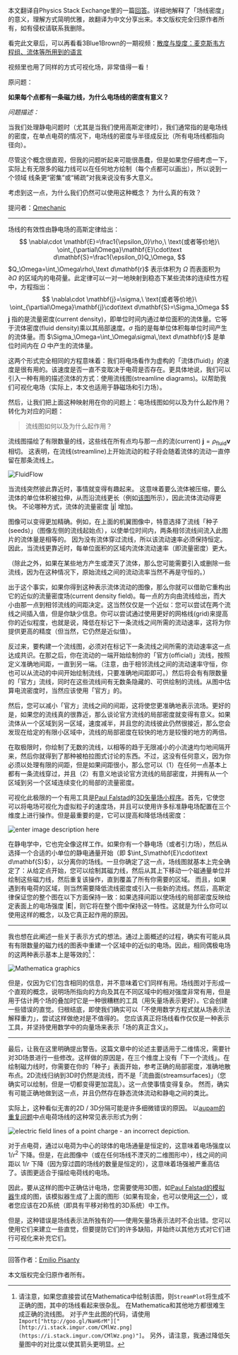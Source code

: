 本文翻译自Physics Stack Exchange里的一篇[回答](https://physics.stackexchange.com/questions/82536/why-does-the-density-of-electric-field-lines-make-sense-if-there-is-a-field-lin)。详细地解释了「场线密度」的意义，理解方式简明优雅，故翻译为中文分享出来。本文版权完全归原作者所有，如有侵权请联系我删除。

看完此文章后，可以再看看3Blue1Brown的一期视频：[散度与旋度：麦克斯韦方程组、流体等所用到的语言](https://www.bilibili.com/video/BV19s41157Z4)

视频里也用了同样的方式可视化场，非常值得一看！

原问题：

**如果每个点都有一条磁力线，为什么电场线的密度有意义？**

*问题描述：*

当我们处理静电问题时（尤其是当我们使用高斯定律时），我们通常指的是电场线的密度，在单点电荷的情况下，电场线的密度与半径成反比（所有电场线都指向 径向）。

尽管这个概念很直观，但我的问题听起来可能很愚蠢，但是如果您仔细考虑一下，实际上有无限多的磁力线可以在任何地方绘制（每个点都可以画出），所以说到一个领域 线条更“密集”或“稀疏”对我来说没有多大意义。

考虑到这一点，为什么我们仍然可以使用这种概念？ 为什么真的有效？

提问者：[Qmechanic](https://physics.stackexchange.com/users/2451/qmechanic)

------

场线的有效性由静电场的高斯定律给出：
$$
\nabla\cdot \mathbf{E}=\frac1{\epsilon_0}\rho,\ \text{或者等价地}\ 
\oint_{\partial\Omega}\mathbf{E}\cdot\text d\mathbf{S}=\frac1{\epsilon_0}Q_\Omega,
$$
$Q_\Omega=\int_\Omega\rho\,\text d\mathbf{r}$ 表示体积为 $\Omega$ 而表面积为 $\partial \Omega$ 的区域内的电荷量。此定律可以一对一地映射到稳态下某些流体的连续性方程中，方程指出：
$$
\nabla\cdot \mathbf{j}=\sigma,\ \text{或者等价地}\ 
\oint_{\partial\Omega}\mathbf{j}\cdot\text d\mathbf{S}=\Sigma_\Omega
$$
$\mathbf{j}$ 指的是流量密度(current density)，即单位时间内通过单位面积的流体量。它等于流体密度(fluid density)乘以其局部速度。$\sigma$ 指的是每单位体积每单位时间产生的流体量。而 $\Sigma_\Omega=\int_\Omega\sigma\,\text d\mathbf{r}$ 是单位时间内在 $\Omega$ 中产生的流体量。

这两个形式完全相同的方程意味着：我们将电场看作为虚构的「流体(fluid)」的速度是很有用的。该速度是否一直不变取决于电荷是否存在。更具体地说，我们可以引入一种有用的描述流体的方式：使用流线图(streamline diagrams)。以帮助我们可视化电场（实际上，本文也适用于静磁场和引力场）。

然后，让我们把上面这种映射用在你的问题上：电场线图如何以及为什么起作用？转化为对应的问题：

> 流线图如何以及为什么起作用？

流线图描绘了有限数量的线，这些线在所有点均与那一点的流(current) $\mathbf{j}=\rho_\text{fluid}\mathbf{v}$ 相切。 这表明，在流线(streamline)上开始流动的粒子将会随着流体的流动一直停留在那条流线上。

![FluidFlow](https://i.stack.imgur.com/qYidM.jpg)

当流线突然彼此靠近时，事情就变得有趣起来。 这意味着要么流体被压缩，要么流体的单位体积被拉伸，从而沿流线更长（例如[该图](https://en.wikipedia.org/wiki/File:BernoullisLawDerivationDiagram.svg)所示），因此流体流动得更快。 不论哪种方式，流体的流量密度 $|\mathbf{j}|$ 增加。

图像可以变得更加精确。例如，在上面的机翼图像中，特意选择了流线「种子(seeds)」（图像左侧的流线起始点），以使单位时间内，两条相邻流线间流入此图片的流体量是相等的。 因为没有流体穿过流线，所以该流动速率必须保持恒定。 因此，当流线更靠近时，每单位面积的区域内流体流动速率（即流量密度）更大。

（除此之外，如果在某些地方产生或湮灭了流体，那么您可能需要引入或删除一些流线，因为在这种情况下，原始流线之间的流动流率当然不再是守恒的。）

出于这个事实，如果你得到这种表示流体流动的图像，那么你就可以借助它重构出它的近似的流量密度场(current density field)。每一点的方向由流线给出，而大小由那一点到相邻流线的间距决定。这当然仅仅是一个近似：您可以尝试在两个流线之间插入值，但是你缺少信息。你可以尝试通过使用更好的网格线(grid)来提高你的近似程度，也就是说，降低在标记下一条流线之间所需的流动速率，这将为你提供更高的精度（但当然，它仍然是近似值）。

反过来，要构建一个流线图，必须对在标记下一条流线之间所需的流动速率这一点达成共识。在那之后，你在流动的一端开始绘制你的「官方(official)」流线，按照定义准确地间距，一直到另一端。（注意，由于相邻流线之间的流动速率守恒，你也可以从流动的中间开始绘制流线，只要准确地间距即可。）然后将会有有限数量的「官方」流线，同时在这些流线间有无数条隐藏的、可供绘制的流线。从图中估算电流密度时，当然应该使用「官方」的。

然后，您可以减小「官方」流线之间的间距，这将使您更准确地表示流场。更好的是，如果您的流线真的很靠近，那么谈论官方流线的局部密度就变得有意义。如果流体从一个区域到另一区域，速度减半，并且您的流线彼此仍然很接近，那么您会发现在给定的有限小区域中，流线的局部密度在较快的地方是较慢的地方的两倍。

在取极限时，你绘制了无数的流线，以相等的趋于无限减小的小流速均匀地间隔开来，然后你就得到了那种被柏拉图式讨论的东西。不过，这没有任何意义，因为你必须以处理有限的间距，但是如果间距很小，那么您可以（1）在任何一点基本上都有一条流线穿过，并且（2）有意义地谈论官方流线的局部密度，并拥有从一个区域到另一个区域连续变化的局部的流量密度。

可视化此极限的一个有用工具是[Paul Falstad](http://www.falstad.com/mathphysics.html)的[3D矢量场小程序](http://www.falstad.com/vector3de/)。首先，它使您可以将电场可视化为虚拟粒子的速度场，并且可以使用许多标准静电场配置在三个维度上进行操作。但是最重要的是，它可以提高和降低场线密度：

![enter image description here](https://i.stack.imgur.com/4k3wn.png)

在静电学中，它也完全像这样工作。如果你有一个静电场（或者引力场），然后从选择一个合适的小单位的静电通量开始（即 $\int_S\mathbf{E}\cdot\text d\mathbf{S}$），以分离你的场线。一旦你确定了这一点，场线图就基本上完全确定了：从给定点开始，您可以绘制其磁力线，然后从其上下移动一个磁通量单位并绘制这些磁力线，然后重复该操作，直到覆盖了所有你需要的区域。 而且，如果遇到有电荷的区域，则当然需要降低流线密度或引入一些新的流线。然后，高斯定律保证您的整个图在以下方面保持一致：如果选择间距以使场线的局部密度反映给定表面上的电场强度 $|\mathbf{E}|$，则它将在整个图中保持这一特性。这就是为什么你可以使用这样的概念，以及它真正起作用的原因。

------

我也想在此阐述一些关于表示方式的想法。通过上面概述的过程，确实有可能从具有有限数量的磁力线的图表中重建一个区域中的近似的电场。因此，相同偶极电场的这两种表示基本上是等效的[^*]：

![Mathematica graphics](https://i.stack.imgur.com/1zXnv.png)

但是，仅因为它们包含相同的信息，并不意味着它们同样有用。场线图对于形成一个直观的概念，说明场所指向的方向及其在不同区域中的相对强度非常有用，但是用于估计两个场的叠加时它是一种很糟糕的工具（用矢量场表示更好）。它会创建一些错误的直觉。归根结底，即使我们确实可以「不使用数学方程式就从场表示法解释重力」，尝试这样做绝对是不值得的。 您应该真正将场线看作仅仅是一种表示工具，并坚持使用数学中的向量场来表示「场的真正含义」。

------

最后，让我在这里明确提出警告。这篇文章中的论述主要适用于二维情况，需要针对3D场景进行一些修改。这样做的原因是，在三个维度上没有「下一个流线」。在绘制磁力线时，你需要在你的「种子」表面开始，参考正确的局部密度，准确地散布点。2D流线归纳到3D时仍然是流线，而不是「流曲面(streamsurfaces)」（您确实可以绘制，但是一切都变得更加混乱）。这一点使事情变得复杂。 然而，确实有可能正确地做到这一点，并且仍然存在静态流体流动和静电之间的类比。

实际上，这种看似无害的2D / 3D分隔可能是许多细微错误的原因。 以[aupam的重复问题](https://physics.stackexchange.com/questions/93771/understanding-field-representation-of-force)中点电荷场线的这种常见表示形式为例：

![electric field lines of a point charge - an incorrect depiction.](https://i.imgur.com/YC6m8fz.png)

对于点电荷，通过以电荷为中心的球体的电场通量是恒定的，这意味着电场强度以 $1/r^2$ 下降。但是，在此图像中（或在任何场线不湮灭的二维图形中），线之间的间距以 $1/r$ 下降（因为穿过圆的场线的数量是恒定的），这意味着场强被严重高估了。该图更适合于描绘电荷线的电场。

因此，要从这样的图中正确估计电场，您需要使用3D图，如[Paul Falstad的模拟器](http://www.falstad.com/vector3de/)生成的图，该模拟器生成了上面的图形（如果有现金，也可以使用[这一个](http://www.physicscurriculum.com/electrostatics3D.htm)），或者您应该在2D系统（即具有平移对称性的3D系统）中工作。

但是，这种错误是场线表示法所独有的——使用矢量场表示法时不会出错。您可以使用它们来建立一些直觉，但要提防它们的许多缺陷，并始终以其他方式对它们进行可视化来补充它们。

[^*]: 请注意，如果您直接尝试在Mathematica中绘制该图，则`StreamPlot`将生成不正确的图，其中的场线看起来很杂乱。 在Mathematica和其他地方都很难生成正确的流线图。 对于产生此图的代码，请使用`Import["http://goo.gl/NaH6rM"]["[http://i.stack.imgur.com/CMlWz.png](https://i.stack.imgur.com/CMlWz.png)"]`。 另外，请注意，我通过降低矢量图中的对比度以使其箭头更明显。

------

回答作者：[Emilio Pisanty](https://physics.stackexchange.com/users/8563/emilio-pisanty)

本文版权完全归原作者所有。